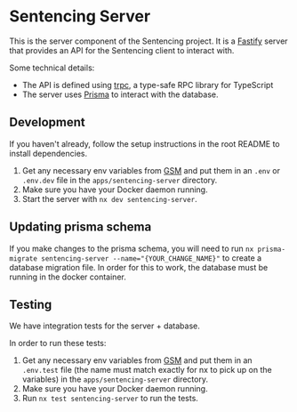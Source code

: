 # Sentencing Server

This is the server component of the Sentencing project. It is a [Fastify](https://fastify.dev/) server that provides an API for the Sentencing client to interact with.

Some technical details:

- The API is defined using [trpc](https://trpc.io/), a type-safe RPC library for TypeScript
- The server uses [Prisma](https://www.prisma.io/) to interact with the database.

## Development

If you haven't already, follow the setup instructions in the root README to install dependencies.

1. Get any necessary env variables from [GSM](https://console.cloud.google.com/security/secret-manager/secret/env_dev_sentencing_server/versions?project=recidiviz-dashboard-staging) and put them in an `.env` or `.env.dev` file in the `apps/sentencing-server` directory.
2. Make sure you have your Docker daemon running.
3. Start the server with `nx dev sentencing-server`.

## Updating prisma schema

If you make changes to the prisma schema, you will need to run `nx prisma-migrate sentencing-server --name="{YOUR_CHANGE_NAME}"` to create a database migration file. In order for this to work, the database must be running in the docker container.

## Testing

We have integration tests for the server + database.

In order to run these tests:

1. Get any necessary env variables from [GSM](https://console.cloud.google.com/security/secret-manager/secret/env_test_sentencing_server/versions?project=recidiviz-dashboard-staging) and put them in an `.env.test` file (the name must match exactly for nx to pick up on the variables) in the `apps/sentencing-server` directory.
2. Make sure you have your Docker daemon running.
3. Run `nx test sentencing-server` to run the tests.
